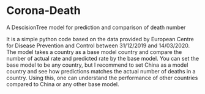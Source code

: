 # Corona-Death
A DescisionTree model for prediction and comparison of death number

It is a simple python code based on the data provided by European Centre for Disease Prevention and Control between 31/12/2019 and 14/03/2020. The model takes a country as a base model country and compare the number of actual rate and predicted rate by the base model. You can set the base model to be any country, but I recommend to set China as a model country and see how predictions matches the actual number of deaths in a country. Using this, one can understand the performance of other countries compared to China or any other base model. 
